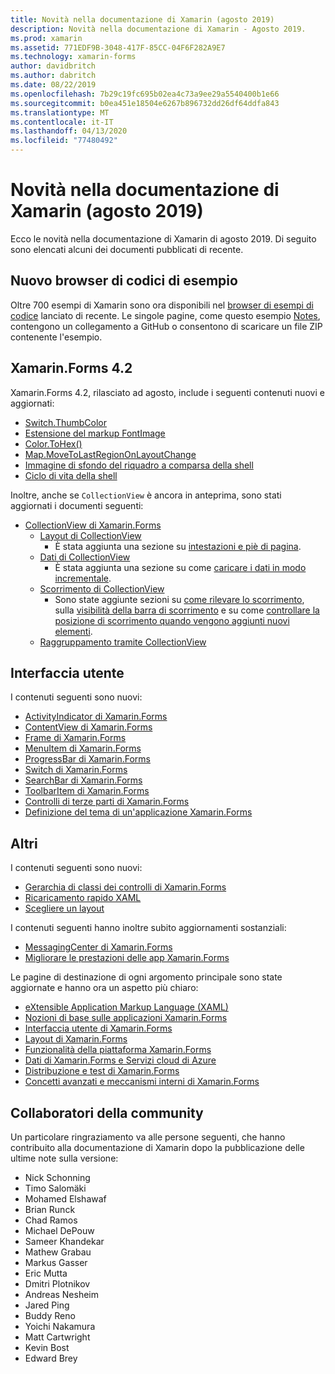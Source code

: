 ```yaml
---
title: Novità nella documentazione di Xamarin (agosto 2019)
description: Novità nella documentazione di Xamarin - Agosto 2019.
ms.prod: xamarin
ms.assetid: 771EDF9B-3048-417F-85CC-04F6F282A9E7
ms.technology: xamarin-forms
author: davidbritch
ms.author: dabritch
ms.date: 08/22/2019
ms.openlocfilehash: 7b29c19fc695b02ea4c73a9ee29a5540400b1e66
ms.sourcegitcommit: b0ea451e18504e6267b896732dd26df64ddfa843
ms.translationtype: MT
ms.contentlocale: it-IT
ms.lasthandoff: 04/13/2020
ms.locfileid: "77480492"
---
```

# <a name="xamarin-docs-whats-new-august-2019"></a>Novità nella documentazione di Xamarin (agosto 2019)

Ecco le novità nella documentazione di Xamarin di agosto 2019. Di seguito sono elencati alcuni dei documenti pubblicati di recente.

## <a name="new-sample-code-browser"></a>Nuovo browser di codici di esempio

Oltre 700 esempi di Xamarin sono ora disponibili nel [browser di esempi di codice](https://docs.microsoft.com/samples/browse/?products=xamarin) lanciato di recente. Le singole pagine, come questo esempio [Notes](https://docs.microsoft.com/samples/xamarin/xamarin-forms-samples/getstarted-notes-singlepage/), contengono un collegamento a GitHub o consentono di scaricare un file ZIP contenente l'esempio.

## <a name="xamarinforms-42"></a>Xamarin.Forms 4.2

Xamarin.Forms 4.2, rilasciato ad agosto, include i seguenti contenuti nuovi e aggiornati:

- [Switch.ThumbColor](~/xamarin-forms/user-interface/switch.md#switch-appearance)
- [Estensione del markup FontImage](~/xamarin-forms/xaml/markup-extensions/consuming.md#fontimage-markup-extension)
- [Color.ToHex()](~/xamarin-forms/user-interface/colors.md#additional-methods)
- [Map.MoveToLastRegionOnLayoutChange](~/xamarin-forms/user-interface/map/map.md#maintain-map-region-on-layout-change)
- [Immagine di sfondo del riquadro a comparsa della shell](~/xamarin-forms/app-fundamentals/shell/flyout.md#flyout-background-image)
- [Ciclo di vita della shell](~/xamarin-forms/app-fundamentals/shell/lifecycle.md)

Inoltre, anche se `CollectionView` è ancora in anteprima, sono stati aggiornati i documenti seguenti:

- [CollectionView di Xamarin.Forms](~/xamarin-forms/user-interface/collectionview/index.md)
  - [Layout di CollectionView](~/xamarin-forms/user-interface/collectionview/layout.md)
    - È stata aggiunta una sezione su [intestazioni e piè di pagina](~/xamarin-forms/user-interface/collectionview/layout.md#headers-and-footers).
  - [Dati di CollectionView](~/xamarin-forms/user-interface/collectionview/populate-data.md)
    - È stata aggiunta una sezione su come [caricare i dati in modo incrementale](~/xamarin-forms/user-interface/collectionview/populate-data.md#load-data-incrementally).
  - [Scorrimento di CollectionView](~/xamarin-forms/user-interface/collectionview/scrolling.md)
    - Sono state aggiunte sezioni su [come rilevare lo scorrimento](~/xamarin-forms/user-interface/collectionview/scrolling.md#detect-scrolling), sulla [visibilità della barra di scorrimento](~/xamarin-forms/user-interface/collectionview/scrolling.md#scroll-bar-visibility) e su come [controllare la posizione di scorrimento quando vengono aggiunti nuovi elementi](~/xamarin-forms/user-interface/collectionview/scrolling.md#control-scroll-position-when-new-items-are-added).
  - [Raggruppamento tramite CollectionView](~/xamarin-forms/user-interface/collectionview/grouping.md)

## <a name="user-interface"></a>Interfaccia utente

I contenuti seguenti sono nuovi:

- [ActivityIndicator di Xamarin.Forms](~/xamarin-forms/user-interface/activityindicator.md)
- [ContentView di Xamarin.Forms](~/xamarin-forms/user-interface/layouts/contentview.md)
- [Frame di Xamarin.Forms](~/xamarin-forms/user-interface/layouts/frame.md)
- [MenuItem di Xamarin.Forms](~/xamarin-forms/user-interface/menuitem.md)
- [ProgressBar di Xamarin.Forms](~/xamarin-forms/user-interface/progressbar.md)
- [Switch di Xamarin.Forms](~/xamarin-forms/user-interface/switch.md)
- [SearchBar di Xamarin.Forms](~/xamarin-forms/user-interface/searchbar.md)
- [ToolbarItem di Xamarin.Forms](~/xamarin-forms/user-interface/toolbaritem.md)
- [Controlli di terze parti di Xamarin.Forms](~/xamarin-forms/user-interface/controls/thirdparty.md)
- [Definizione del tema di un'applicazione Xamarin.Forms](~/xamarin-forms/user-interface/theming/theming.md)

## <a name="other"></a>Altri

I contenuti seguenti sono nuovi:

- [Gerarchia di classi dei controlli di Xamarin.Forms](~/xamarin-forms/internals/class-hierarchy.md)
- [Ricaricamento rapido XAML](~/xamarin-forms/xaml/hot-reload.md)
- [Scegliere un layout](~/xamarin-forms/user-interface/layouts/choose-layout.md)

I contenuti seguenti hanno inoltre subito aggiornamenti sostanziali:

- [MessagingCenter di Xamarin.Forms](~/xamarin-forms/app-fundamentals/messaging-center.md)
- [Migliorare le prestazioni delle app Xamarin.Forms](~/xamarin-forms/deploy-test/performance.md)

Le pagine di destinazione di ogni argomento principale sono state aggiornate e hanno ora un aspetto più chiaro:

- [eXtensible Application Markup Language (XAML)](~/xamarin-forms/xaml/index.yml)
- [Nozioni di base sulle applicazioni Xamarin.Forms](~/xamarin-forms/app-fundamentals/index.yml)
- [Interfaccia utente di Xamarin.Forms](~/xamarin-forms/user-interface/index.yml)
- [Layout di Xamarin.Forms](~/xamarin-forms/user-interface/layouts/index.yml)
- [Funzionalità della piattaforma Xamarin.Forms](~/xamarin-forms/platform/index.yml)
- [Dati di Xamarin.Forms e Servizi cloud di Azure](~/xamarin-forms/data-cloud/index.yml)
- [Distribuzione e test di Xamarin.Forms](~/xamarin-forms/deploy-test/index.yml)
- [Concetti avanzati e meccanismi interni di Xamarin.Forms](~/xamarin-forms/internals/index.md)

## <a name="community-contributors"></a>Collaboratori della community

Un particolare ringraziamento va alle persone seguenti, che hanno contribuito alla documentazione di Xamarin dopo la pubblicazione delle ultime note sulla versione:

- Nick Schonning
- Timo Salomäki
- Mohamed Elshawaf
- Brian Runck
- Chad Ramos
- Michael DePouw
- Sameer Khandekar
- Mathew Grabau
- Markus Gasser
- Eric Mutta
- Dmitri Plotnikov
- Andreas Nesheim
- Jared Ping
- Buddy Reno
- Yoichi Nakamura
- Matt Cartwright
- Kevin Bost
- Edward Brey
